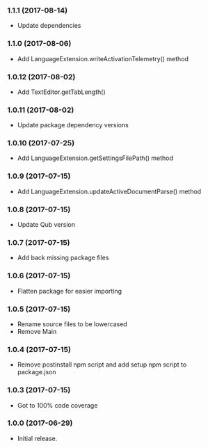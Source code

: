 ### 1.1.1 (2017-08-14)

- Update dependencies

### 1.1.0 (2017-08-06)

- Add LanguageExtension<T>.writeActivationTelemetry() method

### 1.0.12 (2017-08-02)

- Add TextEditor.getTabLength()

### 1.0.11 (2017-08-02)

- Update package dependency versions

### 1.0.10 (2017-07-25)

- Add LanguageExtension<T>.getSettingsFilePath() method

### 1.0.9 (2017-07-15)

- Add LanguageExtension<T>.updateActiveDocumentParse() method

### 1.0.8 (2017-07-15)

- Update Qub version

### 1.0.7 (2017-07-15)

- Add back missing package files

### 1.0.6 (2017-07-15)

- Flatten package for easier importing

### 1.0.5 (2017-07-15)

- Rename source files to be lowercased
- Remove Main

### 1.0.4 (2017-07-15)

- Remove postinstall npm script and add setup npm script to package.json

### 1.0.3 (2017-07-15)

- Got to 100% code coverage

### 1.0.0 (2017-06-29)

- Initial release.